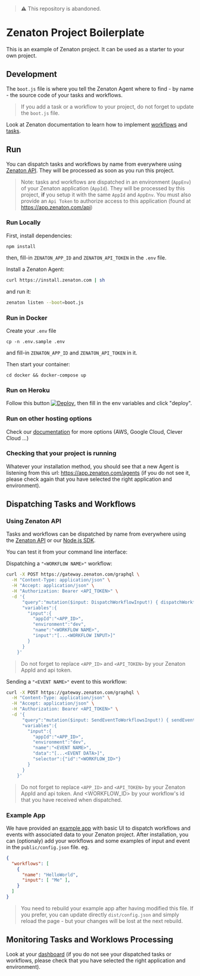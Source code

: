 > ⚠️ This repository is abandoned.

# Zenaton Project Boilerplate

This is an example of Zenaton project. It can be used as a starter to your own project. 

## Development

The `boot.js` file is where you tell the Zenaton Agent where to find - by name - the source code of your tasks and workflows.

> If you add a task or a workflow to your project, do not forget to update the `boot.js` file.

Look at Zenaton documentation to learn how to implement [workflows](https://docs.zenaton.com/workflows/implementation/) and [tasks](https://docs.zenaton.com/tasks/implementation/).

## Run 

You can dispatch tasks and workflows by name from everywhere using [Zenaton API](https://docs.zenaton.com/client/graphql-api/). They will be processed as soon as you run this project.

> Note: tasks and workflows are dispatched in an environment (`AppEnv`) of your Zenaton application (`AppId`). They will be processed by this project, **if** you setup it with the same `AppId` and `AppEnv`. You must also provide an `Api Token` to authorize access to this application (found at https://app.zenaton.com/api)

### Run Locally
First, install dependencies:
```
npm install
```
then, fill-in `ZENATON_APP_ID` and `ZENATON_API_TOKEN` in the `.env` file.

Install a Zenaton Agent:
````sh
curl https://install.zenaton.com | sh
````
and run it:
````sh
zenaton listen --boot=boot.js
````

### Run in Docker

Create your `.env` file
```
cp -n .env.sample .env
```
and fill-in `ZENATON_APP_ID` and `ZENATON_API_TOKEN` in it.

Then start your container:
```
cd docker && docker-compose up
```

### Run on Heroku

Follow this button [![Deploy](https://www.herokucdn.com/deploy/button.svg)](https://heroku.com/deploy), then fill in the env variables and click "deploy".

### Run on other hosting options

Check our [documentation](https://docs.zenaton.com/going-to-production/) for more options (AWS, Google Cloud, Clever Cloud ...)

### Checking that your project is running
Whatever your installation method, you should see that a new Agent is listening from this url: https://app.zenaton.com/agents (if you do not see it, please check again that you have selected the right application and environment).

## Dispatching Tasks and Workflows

### Using Zenaton API 
Tasks and workflows can be dispatched by name from everywhere using the [Zenaton API](https://docs.zenaton.com/client/graphql-api/) or our [Node.js SDK](https://github.com/zenaton/zenaton-node).

You can test it from your command line interface:

Dispatching a `"<WORKFLOW NAME>"` workflow: 

````bash
curl -X POST https://gateway.zenaton.com/graphql \
  -H "Content-Type: application/json" \
  -H "Accept: application/json" \
  -H "Authorization: Bearer <API_TOKEN>" \
  -d '{
      "query":"mutation($input: DispatchWorkflowInput!) { dispatchWorkflow(input: $input) { id } }",
      "variables":{
        "input":{
          "appId":"<APP_ID>",
          "environment":"dev",
          "name":"<WORKFLOW NAME>",
          "input":"[...<WORKFLOW INPUT>]"
        }
      }
    }'
````

> Do not forget to replace `<APP_ID>` and `<API_TOKEN>` by your Zenaton AppId and api token. 

Sending a `"<EVENT NAME>"` event to this workflow:

````bash
curl -X POST https://gateway.zenaton.com/graphql \
  -H "Content-Type: application/json" \
  -H "Accept: application/json" \
  -H "Authorization: Bearer <API_TOKEN>" \
  -d '{
      "query":"mutation($input: SendEventToWorkflowsInput!) { sendEventToWorkflows(input: $input) { status } }",
      "variables":{
        "input":{
          "appId":"<APP_ID>",
          "environment":"dev",
          "name":"<EVENT NAME>",
          "data":"[...<EVENT DATA>]",
          "selector":{"id":"<WORKFLOW_ID>"}
        }
      }
    }'
````

> Do not forget to replace `<APP_ID>` and `<API_TOKEN>` by your Zenaton AppId and api token. And <WORKFLOW_ID> by your workflow's id that you have received when dispatched.

### Example App 

We have provided an [example app](https://github.com/zenaton/nodejs-example-app) with basic UI to dispatch workflows and events with associated data to your Zenaton project. After installation, you can (optionaly) add your workflows and some examples of input and event in the `public/config.json` file. eg.

````json
{
  "workflows": [
    {
      "name": "HelloWorld",
      "input": [ "Me" ],
    }
  ]
} 
````
> You need to rebuild your example app after having modified this file. If you prefer, you can update directly `dist/config.json` and simply reload the page - but your changes will be lost at the next rebuild.

## Monitoring Tasks and Worklows Processing

Look at your [dashboard](https://app.zenaton.com/workflows) (if you do not see your dispatched tasks or workflows, please check that you have selected the right application and environment).
